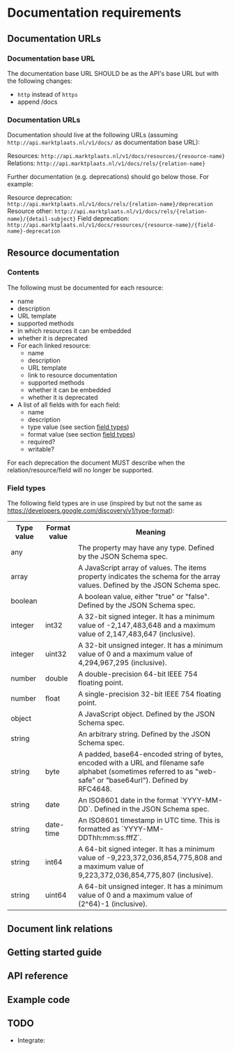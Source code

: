 Documentation requirements
==========================

Documentation URLs
------------------

### Documentation base URL

The documentation base URL SHOULD be as the API's base URL but with the following changes:

* `http` instead of `https`
* append /docs

### Documentation URLs

Documentation should live at the following URLs (assuming `http://api.marktplaats.nl/v1/docs/` as documentation base
URL):

Resources: `http://api.marktplaats.nl/v1/docs/resources/{resource-name}`
Relations: `http://api.marktplaats.nl/v1/docs/rels/{relation-name}`

Further documentation (e.g. deprecations) should go below those. For example:

Resource deprecation: `http://api.marktplaats.nl/v1/docs/rels/{relation-name}/deprecation`
Resource other: `http://api.marktplaats.nl/v1/docs/rels/{relation-name}/{detail-subject}`
Field deprecation: `http://api.marktplaats.nl/v1/docs/resources/{resource-name}/{field-name}-deprecation`

Resource documentation
----------------------

### Contents

The following must be documented for each resource:

* name
* description
* URL template
* supported methods
* in which resources it can be embedded
* whether it is deprecated
* For each linked resource:
    * name
    * description
    * URL template
    * link to resource documentation
    * supported methods
    * whether it can be embedded
    * whether it is deprecated
* A list of all fields with for each field:
    * name
    * description
    * type value (see section [field types](#field-types))
    * format value (see section [field types](#field-types))
    * required?
    * writable?

For each deprecation the document MUST describe when the relation/resource/field will no longer be supported.

### Field types

The following field types are in use (inspired by but not the same as <https://developers.google.com/discovery/v1/type-format>):

<table>
<tr><th>Type value</th><th>Format value</th><th>Meaning</th></tr>
<tr><td>any</td><td></td><td>The property may have any type. Defined by the JSON Schema spec.</td></tr>
<tr><td>array</td><td></td><td>A JavaScript array of values. The items property indicates the schema for the array
  values. Defined by the JSON Schema spec.</td></tr>
<tr><td>boolean</td><td></td><td>A boolean value, either "true" or "false". Defined by the JSON Schema spec.</td></tr>
<tr><td>integer</td><td>int32</td><td>A 32-bit signed integer. It has a minimum value of -2,147,483,648 and a maximum
  value of 2,147,483,647 (inclusive).</td></tr>
<tr><td>integer</td><td>uint32</td><td>A 32-bit unsigned integer. It has a minimum value of 0 and a maximum value of
  4,294,967,295 (inclusive).</td></tr>
<tr><td>number</td><td>double</td><td>A double-precision 64-bit IEEE 754 floating point.</td></tr>
<tr><td>number</td><td>float</td><td>A single-precision 32-bit IEEE 754 floating point.</td></tr>
<tr><td>object</td><td></td><td>A JavaScript object. Defined by the JSON Schema spec.</td></tr>
<tr><td>string</td><td></td><td>An arbitrary string. Defined by the JSON Schema spec.</td></tr>
<tr><td>string</td><td>byte</td><td>A padded, base64-encoded string of bytes, encoded with a URL and filename safe
  alphabet (sometimes referred to as "web-safe" or "base64url"). Defined by RFC4648.</td></tr>
<tr><td>string</td><td>date</td><td>An ISO8601 date in the format `YYYY-MM-DD`. Defined in the JSON Schema spec.</td></tr>
<tr><td>string</td><td>date-time</td><td>An ISO8601 timestamp in UTC time. This is formatted as
  `YYYY-MM-DDThh:mm:ss.fffZ`.</td></tr>
<tr><td>string</td><td>int64</td><td>A 64-bit signed integer. It has a minimum value of -9,223,372,036,854,775,808 and
  a maximum value of 9,223,372,036,854,775,807 (inclusive).</td></tr>
<tr><td>string</td><td>uint64</td><td>A 64-bit unsigned integer. It has a minimum value of 0 and a maximum value of
  (2^64)-1 (inclusive).</td></tr>
</table>


Document link relations
-----------------------

Getting started guide
---------------------

API reference
-------------

Example code
------------


TODO
----

* Integrate:
